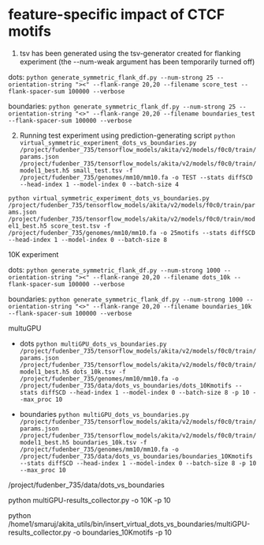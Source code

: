 
# feature-specific impact of CTCF motifs

1. tsv has been generated using the tsv-generator created for flanking experiment (the --num-weak argument has been temporarily turned off)

dots:
```python generate_symmetric_flank_df.py --num-strong 25 --orientation-string "><" --flank-range 20,20 --filename score_test --flank-spacer-sum 100000 --verbose```

boundaries:
```python generate_symmetric_flank_df.py --num-strong 25 --orientation-string "<>" --flank-range 20,20 --filename boundaries_test --flank-spacer-sum 100000 --verbose```



2. Running test experiment using prediction-generating script
```python virtual_symmetric_experiment_dots_vs_boundaries.py /project/fudenber_735/tensorflow_models/akita/v2/models/f0c0/train/params.json /project/fudenber_735/tensorflow_models/akita/v2/models/f0c0/train/model1_best.h5 small_test.tsv -f /project/fudenber_735/genomes/mm10/mm10.fa -o TEST --stats diffSCD --head-index 1 --model-index 0 --batch-size 4```


```python virtual_symmetric_experiment_dots_vs_boundaries.py /project/fudenber_735/tensorflow_models/akita/v2/models/f0c0/train/params.json /project/fudenber_735/tensorflow_models/akita/v2/models/f0c0/train/model1_best.h5 score_test.tsv -f /project/fudenber_735/genomes/mm10/mm10.fa -o 25motifs --stats diffSCD --head-index 1 --model-index 0 --batch-size 8```




10K experiment

dots:
```python generate_symmetric_flank_df.py --num-strong 1000 --orientation-string "><" --flank-range 20,20 --filename dots_10k --flank-spacer-sum 100000 --verbose```

boundaries:
```python generate_symmetric_flank_df.py --num-strong 1000 --orientation-string "<>" --flank-range 20,20 --filename boundaries_10k --flank-spacer-sum 100000 --verbose```

multuGPU
- dots
```python multiGPU_dots_vs_boundaries.py /project/fudenber_735/tensorflow_models/akita/v2/models/f0c0/train/params.json /project/fudenber_735/tensorflow_models/akita/v2/models/f0c0/train/model1_best.h5 dots_10k.tsv -f /project/fudenber_735/genomes/mm10/mm10.fa -o /project/fudenber_735/data/dots_vs_boundaries/dots_10Kmotifs --stats diffSCD --head-index 1 --model-index 0 --batch-size 8 -p 10 --max_proc 10```

- boundaries
```python multiGPU_dots_vs_boundaries.py /project/fudenber_735/tensorflow_models/akita/v2/models/f0c0/train/params.json /project/fudenber_735/tensorflow_models/akita/v2/models/f0c0/train/model1_best.h5 boundaries_10k.tsv -f /project/fudenber_735/genomes/mm10/mm10.fa -o /project/fudenber_735/data/dots_vs_boundaries/boundaries_10Kmotifs --stats diffSCD --head-index 1 --model-index 0 --batch-size 8 -p 10 --max_proc 10```


/project/fudenber_735/data/dots_vs_boundaries


python multiGPU-results_collector.py -o 10K -p 10

python /home1/smaruj/akita_utils/bin/insert_virtual_dots_vs_boundaries/multiGPU-results_collector.py -o boundaries_10Kmotifs -p 10